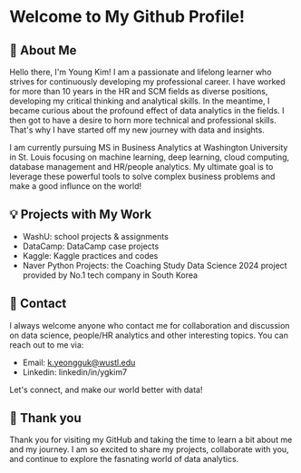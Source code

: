 # Welcome to My Github Profile!

## 👋 About Me
Hello there, I'm Young Kim! I am a passionate and lifelong learner who strives for continuously developing my professional career. I have worked for more than 10 years in the HR and SCM fields as diverse positions, developing my critical thinking and analytical skills. In the meantime, I became curious about the profound effect of data analytics in the fields. I then got to have a desire to horn more technical and professional skills. That's why I have started off my new journey with data and insights.

I am currently pursuing MS in Business Analytics at Washington University in St. Louis focusing on machine learning, deep learning, cloud computing, database management and HR/people analytics. My ultimate goal is to leverage these powerful tools to solve complex business problems and make a good influnce on the world!   

## 💡 Projects with My Work
* WashU: school projects & assignments
* DataCamp: DataCamp case projects
* Kaggle: Kaggle practices and codes
* Naver Python Projects: the Coaching Study Data Science 2024 project provided by No.1 tech company in South Korea 

## 📱 Contact
I always welcome anyone who contact me for collaboration and discussion on data science, people/HR analytics and other interesting topics.
You can reach out to me via:

* Email: k.yeongguk@wustl.edu
* Linkedin: linkedin/in/ygkim7

Let's connect, and make our world better with data!

## 🙏 Thank you
Thank you for visiting my GitHub and taking the time to learn a bit about me and my journey. I am so excited to share my projects, collaborate with you, and continue to explore the fasnating world of data analytics.
